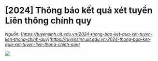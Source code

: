 # [2024] Thông báo kết quả xét tuyển Liên thông chính quy

_Nguồn: [https://tuyensinh.uit.edu.vn/2024-thong-bao-ket-qua-xet-tuyen-lien-thong-chinh-quy](https://tuyensinh.uit.edu.vn/2024-thong-bao-ket-qua-xet-tuyen-lien-thong-chinh-quy)_

![](https://tuyensinh.uit.edu.vn/sites/default/files/uploads/files/202407/z5667483663660_716838b37c76507d8299bb7e42b5f0bc.jpg)